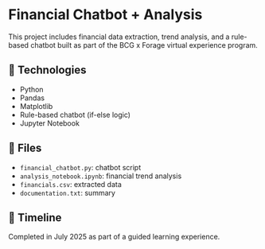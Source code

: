 # Financial Chatbot + Analysis

This project includes financial data extraction, trend analysis, and a rule-based chatbot built as part of the BCG x Forage virtual experience program.

## 🔧 Technologies
- Python
- Pandas
- Matplotlib
- Rule-based chatbot (if-else logic)
- Jupyter Notebook

## 📂 Files
- `financial_chatbot.py`: chatbot script
- `analysis_notebook.ipynb`: financial trend analysis
- `financials.csv`: extracted data
- `documentation.txt`: summary

## 📌 Timeline
Completed in July 2025 as part of a guided learning experience.
